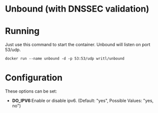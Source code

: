 Unbound (with DNSSEC validation)
===========

# Running

Just use this command to start the container. Unbound will listen on port 53/udp.

```docker run --name unbound -d -p 53:53/udp writl/unbound```

# Configuration
These options can be set:

- **DO_IPV6**:Enable or disable ipv6. (Default: "yes", Possible Values: "yes, no")
